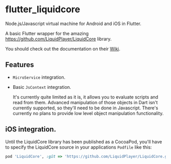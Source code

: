 # flutter_liquidcore
Node.js/Javascript virtual machine for Android and iOS in Flutter.

A basic Flutter wrapper for the amazing https://github.com/LiquidPlayer/LiquidCore library.

You should check out the documentation on their [Wiki](https://github.com/LiquidPlayer/LiquidCore/wiki).

## Features
- `MicroService` integration.
- Basic `JsContext` integration.

    It's currently quite limited as it is, it allows you to evaluate scripts and read from them.
    Advanced manipulation of those objects in Dart isn't currently supported, so they'll need to be done in Javascript.
    There's currently no plans to provide low level object manipulation functionality.

## iOS integration.
Until the LiquidCore library has been published as a CocoaPod, you'll have to specify the LiquidCore source in your applications `Podfile` like this:

```ruby
pod 'LiquidCore', :git => 'https://github.com/LiquidPlayer/LiquidCore.git', :tag => '0.6.0-pre1'
```
